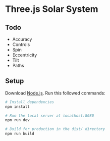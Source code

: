 # Three.js Solar System

## Todo

- Accuracy
- Controls
- Spin
- Eccentricity
- Tilt
- Paths

## Setup

Download [Node.js](https://nodejs.org/en/download/).
Run this followed commands:

```bash
# Install dependencies
npm install

# Run the local server at localhost:8080
npm run dev

# Build for production in the dist/ directory
npm run build
```
